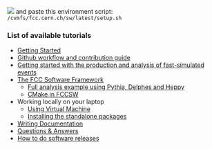 

<a href="https://cern.ch/swanserver/cgi-bin/go?projurl=https://github.com/HEP-FCC/fcc-tutorials.git" target="_blank"><img src="http://swanserver.web.cern.ch/swanserver/images/badge_swan_white_150.png"/></a>
and paste this environment script: `/cvmfs/fcc.cern.ch/sw/latest/setup.sh`

### List of available tutorials

- [Getting Started](./FccSoftwareGettingStarted.md)
- [Github workflow and contribution guide](./FccSoftwareGit.md)
- [Getting started with the production and analysis of fast-simulated events](./FccSoftwareGettingStartedFastSim.md)
- [The FCC Software Framework](./FccSoftwareFramework.md)
    - [Full analysis example using Pythia, Delphes and Heppy](./FccFullAnalysis.md)
    - [CMake in FCCSW](./FccCMakeGuide.md)
- Working locally on your laptop
    - [Using Virtual Machine](./FccVirtualMachine.md)
    - [Installing the standalone packages](./installing-fcc.md)
- [Writing Documentation](./FccDocPage.md)
- [Questions & Answers](https:/cern.ch/fccsw-forum)
- [How to do software releases](./releases.md)
